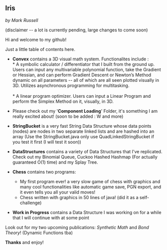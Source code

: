 ## Iris
_by Mark Russell_

(disclaimer -- a lot is currently pending, large changes to come soon)

Hi and welcome to my github!

Just a little table of contents here.



* **Convex** contains a 3D visual math system.  Functionalites include :<br/> 
		*  A symbolic calculator / differentiator that I built from the ground up.  Users can input any multivariable polynomial function, take the Gradient or Hessian, and can perform Gradient Descent or Newton’s Method dynamic on all parameters -- all of which are all seen plotted visually in 3D.  Utilizes asynchronous programming for multitasking.<br/>  	
		*  A linear program optimizer.  Users can input a Linear Program and perform the Simplex Method on it, visually, in 3D.
	
* Please check out my '**Component Loading**' Folder, it's something I am really excited about! (soon to be added : W and more)

* **StringBucket** is a very fast String Data Structure whose data points (nodes) are nodes in two separate linked lists and are hashed into an array (Use the StringBucket.java only use QuadLinkedStringBucket if you test it first (I will test it soon))

* **DataStructures** contains a variety of Data Structures that I've replicated. Check out my Binomial Queue, Cuckoo Hashed Hashmap (For actually guaranteed O(1) time) and my Splay Tree.

* **Chess** contains two programs: 
	* My first program ever! a very slow game of chess with graphics and many cool functionalities like automatic game save, PGN export, and it even tells you all your valid moves!
	* Chess written with graphics in 50 lines of java! (did it as a self-challenge)

* **Work in Progress** contains a Data Structure I was working on for a while that I will continue with at some point

Look out for my two upcoming publications: _Synthetic Math_ and _Bond Theory_! (Dynamic Functions tba)


**Thanks** and enjoy!
